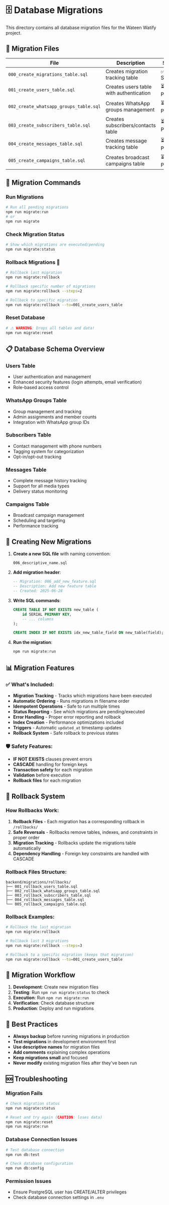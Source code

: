 # 🗄️ Database Migrations

This directory contains all database migration files for the Wateen Watify project.

## 📁 **Migration Files**

| File | Description | Status |
|------|-------------|--------|
| `000_create_migrations_table.sql` | Creates migration tracking table | ✅ System |
| `001_create_users_table.sql` | Creates users table with authentication | ⏳ Pending |
| `002_create_whatsapp_groups_table.sql` | Creates WhatsApp groups management | ⏳ Pending |
| `003_create_subscribers_table.sql` | Creates subscribers/contacts table | ⏳ Pending |
| `004_create_messages_table.sql` | Creates message tracking table | ⏳ Pending |
| `005_create_campaigns_table.sql` | Creates broadcast campaigns table | ⏳ Pending |

## 🚀 **Migration Commands**

### **Run Migrations**
```bash
# Run all pending migrations
npm run migrate:run
# or
npm run migrate
```

### **Check Migration Status**
```bash
# Show which migrations are executed/pending
npm run migrate:status
```

### **Rollback Migrations** 🔄
```bash
# Rollback last migration
npm run migrate:rollback

# Rollback specific number of migrations
npm run migrate:rollback --steps=2

# Rollback to specific migration
npm run migrate:rollback --to=001_create_users_table
```

### **Reset Database**
```bash
# ⚠️ WARNING: Drops all tables and data!
npm run migrate:reset
```

## 📋 **Database Schema Overview**

### **Users Table**
- User authentication and management
- Enhanced security features (login attempts, email verification)
- Role-based access control

### **WhatsApp Groups Table**
- Group management and tracking
- Admin assignments and member counts
- Integration with WhatsApp group IDs

### **Subscribers Table**
- Contact management with phone numbers
- Tagging system for categorization
- Opt-in/opt-out tracking

### **Messages Table**
- Complete message history tracking
- Support for all media types
- Delivery status monitoring

### **Campaigns Table**
- Broadcast campaign management
- Scheduling and targeting
- Performance tracking

## 🔧 **Creating New Migrations**

1. **Create a new SQL file** with naming convention:
   ```
   006_descriptive_name.sql
   ```

2. **Add migration header**:
   ```sql
   -- Migration: 006_add_new_feature.sql
   -- Description: Add new feature table
   -- Created: 2025-06-28
   ```

3. **Write SQL commands**:
   ```sql
   CREATE TABLE IF NOT EXISTS new_table (
       id SERIAL PRIMARY KEY,
       -- ... columns
   );
   
   CREATE INDEX IF NOT EXISTS idx_new_table_field ON new_table(field);
   ```

4. **Run the migration**:
   ```bash
   npm run migrate:run
   ```

## 📊 **Migration Features**

### ✅ **What's Included:**
- **Migration Tracking** - Tracks which migrations have been executed
- **Automatic Ordering** - Runs migrations in filename order
- **Idempotent Operations** - Safe to run multiple times
- **Status Reporting** - See which migrations are pending/executed
- **Error Handling** - Proper error reporting and rollback
- **Index Creation** - Performance optimizations included
- **Triggers** - Automatic `updated_at` timestamp updates
- **Rollback System** - Safe rollback to previous states

### 🛡️ **Safety Features:**
- **IF NOT EXISTS** clauses prevent errors
- **CASCADE** handling for foreign keys
- **Transaction safety** for each migration
- **Validation** before execution
- **Rollback files** for each migration

## 🔄 **Rollback System**

### **How Rollbacks Work:**
1. **Rollback Files** - Each migration has a corresponding rollback in `/rollbacks/`
2. **Safe Reversals** - Rollbacks remove tables, indexes, and constraints in proper order
3. **Migration Tracking** - Rollbacks update the migrations table automatically
4. **Dependency Handling** - Foreign key constraints are handled with CASCADE

### **Rollback Files Structure:**
```
backend/migrations/rollbacks/
├── 001_rollback_users_table.sql
├── 002_rollback_whatsapp_groups_table.sql
├── 003_rollback_subscribers_table.sql
├── 004_rollback_messages_table.sql
└── 005_rollback_campaigns_table.sql
```

### **Rollback Examples:**
```bash
# Rollback the last migration
npm run migrate:rollback

# Rollback last 3 migrations
npm run migrate:rollback --steps=3

# Rollback to a specific migration (keeps that migration)
npm run migrate:rollback --to=001_create_users_table
```

## 🔄 **Migration Workflow**

1. **Development**: Create new migration files
2. **Testing**: Run `npm run migrate:status` to check
3. **Execution**: Run `npm run migrate:run`
4. **Verification**: Check database structure
5. **Production**: Deploy and run migrations

## 📝 **Best Practices**

- **Always backup** before running migrations in production
- **Test migrations** in development environment first
- **Use descriptive names** for migration files
- **Add comments** explaining complex operations
- **Keep migrations small** and focused
- **Never modify** existing migration files after they've been run

## 🆘 **Troubleshooting**

### **Migration Fails**
```bash
# Check migration status
npm run migrate:status

# Reset and try again (CAUTION: loses data)
npm run migrate:reset
npm run migrate:run
```

### **Database Connection Issues**
```bash
# Test database connection
npm run db:test

# Check database configuration
npm run db:config
```

### **Permission Issues**
- Ensure PostgreSQL user has CREATE/ALTER privileges
- Check database connection settings in `.env` 